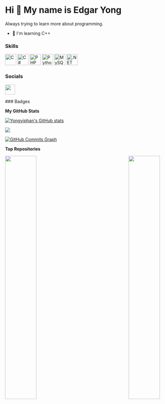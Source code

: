 Hi 👋 My name is Edgar Yong
===========================

Always trying to learn more about programming.

* 🧠  I'm learning C++

### Skills

<p align="left">
<a href="https://docs.microsoft.com/en-us/cpp/?view=msvc-170" target="_blank" rel="noreferrer"><img src="https://raw.githubusercontent.com/danielcranney/readme-generator/main/public/icons/skills/c-colored.svg" width="36" height="36" alt="C" /></a>
<a href="https://docs.microsoft.com/en-us/dotnet/csharp/" target="_blank" rel="noreferrer"><img src="https://raw.githubusercontent.com/danielcranney/readme-generator/main/public/icons/skills/csharp-colored.svg" width="36" height="36" alt="C#" /></a>
<a href="https://www.php.net/" target="_blank" rel="noreferrer"><img src="https://raw.githubusercontent.com/danielcranney/readme-generator/main/public/icons/skills/php-colored.svg" width="36" height="36" alt="PHP" /></a>
<a href="https://www.python.org/" target="_blank" rel="noreferrer"><img src="https://raw.githubusercontent.com/danielcranney/readme-generator/main/public/icons/skills/python-colored.svg" width="36" height="36" alt="Python" /></a>
<a href="https://www.mysql.com/" target="_blank" rel="noreferrer"><img src="https://raw.githubusercontent.com/danielcranney/readme-generator/main/public/icons/skills/mysql-colored.svg" width="36" height="36" alt="MySQL" /></a>
<a href="https://dotnet.microsoft.com/en-us/" target="_blank" rel="noreferrer"><img src="https://raw.githubusercontent.com/danielcranney/readme-generator/main/public/icons/skills/dot-net-colored.svg" width="36" height="36" alt=".NET" /></a>
</p>

### Socials

<p align="left"> <a href="https://www.github.com/Yongyiphan" target="_blank" rel="noreferrer"><img src="https://raw.githubusercontent.com/danielcranney/readme-generator/main/public/icons/socials/github.svg" width="32" height="32" /></a></p>
### Badges

<b>My GitHub Stats</b>

<a href="http://www.github.com/Yongyiphan"><img src="https://github-readme-stats.vercel.app/api?username=Yongyiphan&show_icons=true&hide=&count_private=true&title_color=ec4899&text_color=facc15&icon_color=0891b2&bg_color=181824&hide_border=true&show_icons=true" alt="Yongyiphan's GitHub stats" /></a>

<a href="http://www.github.com/Yongyiphan"><img src="https://github-readme-streak-stats.herokuapp.com/?user=Yongyiphan&stroke=facc15&background=181824&ring=ec4899&fire=ec4899&currStreakNum=facc15&currStreakLabel=ec4899&sideNums=facc15&sideLabels=facc15&dates=facc15&hide_border=true" /></a>

<a href="http://www.github.com/Yongyiphan"><img src="https://activity-graph.herokuapp.com/graph?username=Yongyiphan&bg_color=181824&color=facc15&line=0891b2&point=facc15&area_color=181824&area=true&hide_border=true&custom_title=GitHub%20Commits%20Graph" alt="GitHub Commits Graph" /></a>



<b>Top Repositories</b>

<div width="100%" align="center"><a href="https://github.com/Yongyiphan/MSEACalculator" align="left"><img align="left" width="45%" src="https://github-readme-stats.vercel.app/api/pin/?username=Yongyiphan&repo=MSEACalculator&title_color=ec4899&text_color=facc15&icon_color=0891b2&bg_color=181824&hide_border=true&locale=en" /></a><a href="https://github.com/Yongyiphan/ScrapyMSEA" align="right"><img align="right" width="45%" src="https://github-readme-stats.vercel.app/api/pin/?username=Yongyiphan&repo=ScrapyMSEA&title_color=ec4899&text_color=facc15&icon_color=0891b2&bg_color=181824&hide_border=true&locale=en" /></a></div><br /><br /><br /><br /><br /><br /><br />
